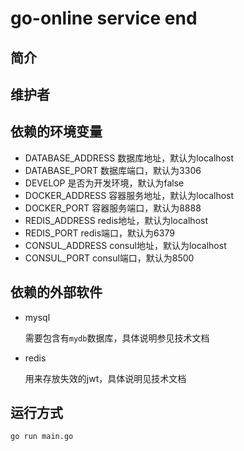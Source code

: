 # go-online service end

## 简介

## 维护者

## 依赖的环境变量

- DATABASE_ADDRESS 数据库地址，默认为localhost
- DATABASE_PORT 数据库端口，默认为3306
- DEVELOP 是否为开发环境，默认为false
- DOCKER_ADDRESS 容器服务地址，默认为localhost
- DOCKER_PORT 容器服务端口，默认为8888
- REDIS_ADDRESS redis地址，默认为localhost
- REDIS_PORT redis端口，默认为6379
- CONSUL_ADDRESS consul地址，默认为localhost
- CONSUL_PORT consul端口，默认为8500

## 依赖的外部软件

- mysql

  需要包含有`mydb`数据库，具体说明参见技术文档

- redis

  用来存放失效的jwt，具体说明见技术文档

## 运行方式

`go run main.go`